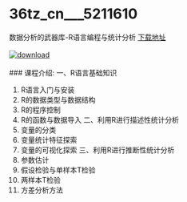 # 36tz_cn___5211610
数据分析的武器库-R语言编程与统计分析
[下载地址](http://www.36tz.cn/article/5211610 "下载地址")
<br/></br>[![download](http://36tz.cn/muke_img/2020_03_2-169-300x177.png "下载地址")](http://www.36tz.cn/article/5211610 "下载地址")
<br/></br>### 课程介绍:
一、R语言基础知识
1. R语言入门与安装
2. R的数据类型与数据结构
3. R的程序控制
4. R的函数与数据导入
二、利用R进行描述性统计分析
1. 变量的分类
2. 变量统计特征探索
3. 变量的可视化探索
三、利用R进行推断性统计分析
1. 参数估计
2. 假设检验与单样本T检验
3. 两样本T检验
4. 方差分析方法


